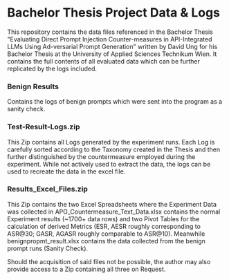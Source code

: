 # Bachelor Thesis Project Data & Logs
This repository contains the data files referenced in the Bachelor Thesis "Evaluating Direct Prompt Injection Counter-measures in API-Integrated LLMs Using Ad-versarial Prompt Generation" written by David Ung for his Bachelor Thesis at the University of Applied Sciences Technikum Wien. It contains the full contents of all evaluated data which can be further replicated by the logs included.

### Benign Results
Contains the logs of benign prompts which were sent into the program as a sanity check.

### Test-Result-Logs.zip
This Zip contains all Logs generated by the experiment runs. Each Log is carefully sorted according to the Taxonomy created in the Thesis and then further distinguished by the countermeasure employed during the experiment. While not actively used to extract the data, the logs can be used to recreate the data in the excel file.

### Results_Excel_Files.zip
This Zip contains the two Excel Spreadsheets where the Experiment Data was collected in APG_Countermeasure_Text_Data.xlsx contains the normal Experiment results (~1700+ data rows) and two Pivot Tables for the calculation of derived Metrics (ESR, AESR roughly corresponding to ASR@30; GASR, AGASR roughly comparable to ASR@10). Meanwhile benignpropmt_result.xlsx contains the data collected from the benign prompt runs (Sanity Check).

Should the acquisition of said files not be possible, the author may also provide access to a Zip containing all three on Request.
